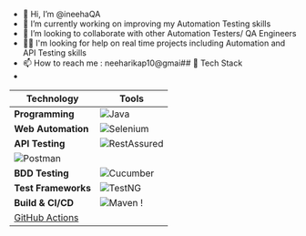 - 👋 Hi, I’m @ineehaQA
- 🌱 I’m currently working on improving my Automation Testing skills
- 🤝 I’m looking to collaborate with other Automation Testers/ QA Engineers
- 🐱‍🏍 I'm  looking for help on real time projects including Automation and API Testing skills
- 📫 How to reach me : neeharikap10@gmai## 🚀 Tech Stack
- 
| Technology | Tools |
|------------|----------------------------|
| **Programming** | ![Java](https://img.shields.io/badge/Java-ED8B00?style=for-the-badge&logo=java&logoColor=white) |
| **Web Automation** | ![Selenium](https://img.shields.io/badge/Selenium-43B02A?style=for-the-badge&logo=selenium&logoColor=white) |
| **API Testing** | ![RestAssured](https://img.shields.io/badge/RestAssured-005571?style=for-the-badge&logo=restassured&logoColor=white) 
                    ![Postman](https://img.shields.io/badge/Postman-FF6C37?style=for-the-badge&logo=postman&logoColor=white) |
| **BDD Testing** | ![Cucumber](https://img.shields.io/badge/Cucumber-23D967?style=for-the-badge&logo=cucumber&logoColor=white) |
| **Test Frameworks** | ![TestNG](https://img.shields.io/badge/TestNG-FF6F00?style=for-the-badge&logo=testng&logoColor=white) |
| **Build & CI/CD** | ![Maven](https://img.shields.io/badge/Maven-1565C0?style=for-the-badge&logo=apachemaven&logoColor=white) !
                      [GitHub Actions](https://img.shields.io/badge/GitHub%20Actions-2088FF?style=for-the-badge&logo=github-actions&logoColor=white) |
